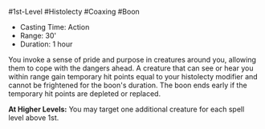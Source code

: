 #1st-Level #Histolecty #Coaxing #Boon
 
- Casting Time: Action
- Range: 30'
- Duration: 1 hour  

You invoke a sense of pride and purpose in creatures around you, allowing them to cope with the dangers ahead. A creature that can see or hear you within range gain temporary hit points equal to your histolecty modifier and cannot be frightened for the boon's duration. The boon ends early if the temporary hit points are depleted or replaced.
 
**At Higher Levels:** You may target one additional creature for each spell level above 1st.